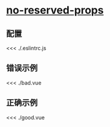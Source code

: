 
# [no-reserved-props](https://eslint.vuejs.org/rules/no-reserved-props.html)

## 配置

<<< ./.eslintrc.js

## 错误示例

<<< ./bad.vue

## 正确示例

<<< ./good.vue
        